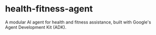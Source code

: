 # health-fitness-agent
A modular AI agent for health and fitness assistance, built with Google's Agent Development Kit (ADK).
